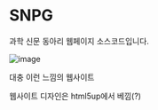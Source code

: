 # SNPG
과학 신문 동아리 웹페이지 소스코드입니다.

![image](https://user-images.githubusercontent.com/63499202/124352268-68d5fb80-dc3a-11eb-8ac0-bc74c62cd6de.png)

대충 이런 느낌의 웹사이트

웹사이트 디자인은 html5up에서 베낌(?)
